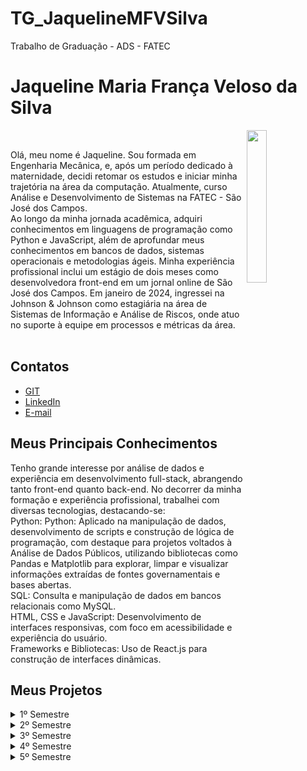 # TG_JaquelineMFVSilva
Trabalho de Graduação - ADS - FATEC

# Jaqueline Maria França Veloso da Silva

<img align="right" src="https://github.com/user-attachments/assets/55a936c1-d4b6-4b36-8d37-3103cde53a18" width="25%" />
<p align="left" width="65%">
<br>
<div>
  <tr>
    <td width="70%" align="justify">
      Olá, meu nome é Jaqueline. Sou formada em Engenharia Mecânica, e, após um período dedicado à maternidade, decidi retomar os estudos e iniciar minha trajetória na área da computação. Atualmente, curso Análise e Desenvolvimento de Sistemas na FATEC - São José dos Campos.<br>
      Ao longo da minha jornada acadêmica, adquiri conhecimentos em linguagens de programação como Python e JavaScript, além de aprofundar meus conhecimentos em bancos de dados, sistemas operacionais e metodologias ágeis. Minha experiência profissional inclui um estágio de dois meses como desenvolvedora front-end em um jornal online de São José dos Campos. Em janeiro de 2024, ingressei na Johnson & Johnson como estagiária na área de Sistemas de Informação e Análise de Riscos, onde atuo no suporte à equipe em processos e métricas da área.
    </td>
   </div>
<br>

## Contatos 
* [GIT](https://github.com/jaquemfvs) 
* [LinkedIn](https://www.linkedin.com/in/jaqueline-maria-fran%C3%A7a-veloso-silva/) 
* [E-mail](mailto:jaque_fv@hotmail.com)

## Meus Principais Conhecimentos 
Tenho grande interesse por análise de dados e experiência em desenvolvimento full-stack, abrangendo tanto front-end quanto back-end. No decorrer da minha formação e experiência profissional, trabalhei com diversas tecnologias, destacando-se:<br>
Python: Python: Aplicado na manipulação de dados, desenvolvimento de scripts e construção de lógica de programação, com destaque para projetos voltados à Análise de Dados Públicos, utilizando bibliotecas como Pandas e Matplotlib para explorar, limpar e visualizar informações extraídas de fontes governamentais e bases abertas.<br>
SQL: Consulta e manipulação de dados em bancos relacionais como MySQL.<br>
HTML, CSS e JavaScript: Desenvolvimento de interfaces responsivas, com foco em acessibilidade e experiência do usuário.<br>
Frameworks e Bibliotecas: Uso de React.js para construção de interfaces dinâmicas.<br>

## Meus Projetos
<details>
<summary>1º Semestre</summary>
</br>

**Data:** *1° Semestre de  2023*</br></br>
**Empresa:** *FATEC - São José dos Campos*</br>
- **Área de Atuação:** Empresa de Educação Remota.</br></br>

**Professores responsáveis:** *Antônio Egydio & Jean Carlos Costa* </br></br>
**Problema:** A organização enfrentava dificuldades na capacitação de seus colaboradores quanto à aplicação prática da metodologia ágil Scrum. Os treinamentos existentes eram teóricos e pouco interativos, resultando em baixo engajamento e dificuldade de replicar os métodos no dia a dia das equipes.</br>
**Desafio:** Desenvolver um sistema web para apresentar os processos e artefatos da metodologia ágil Scrum, oferecendo conceitos, fundamentos e exemplos práticos para facilitar a compreensão e replicação dos métodos pelos usuários. O sistema também inclui um formulário de avaliação parcial e final, permitindo a mensuração do aprendizado. Todo o conteúdo deve ser disponibilizado de forma indireta (conhecimento adquirido e repassado pelos desenvolvedores), e a documentação do projeto deve ser mantida no GitHub para garantir a rastreabilidade e fidelização do cliente.</br>
**Solução:** Criamos um site interativo para treinamento e disseminação da metodologia Scrum, permitindo que nosso cliente treine seus colaboradores na aplicação prática do framework ágil dentro da organização. A plataforma apresenta os conceitos essenciais do Scrum, estruturados com materiais didáticos e avaliações integradas para medir o progresso dos usuários.</br></br>

**GitHub:** [HEXABEES](https://github.com/HEXABEES/API-SCRUM)</br></br>

### Tecnologias Utilizadas

- **HTML5 & CSS**: Desenvolvimento de uma interface web responsiva e intuitiva para facilitar a navegação e usabilidade.
- **Python**: Implementação da lógica de negócios e processamento de dados, garantindo um backend robusto e eficiente.
- **Figma**: Design e prototipação da interface, criando layouts organizados e acessíveis para uma experiência de usuário otimizada.

### Contribuições Pessoais

Principais Contribuições:<br>
Scrum Master: Facilitei cerimônias do Scrum, promovendo a comunicação e o alinhamento contínuo da equipe. Utilizei o Trello como ferramenta de Kanban, configurando colunas específicas para representar os estágios do fluxo de trabalho (Em andamento, Em revisão, Concluído), o que permitiu uma visualização clara do progresso das tarefas. Para o Burndown Chart, empreguei o Excel para monitorar a velocidade da equipe e garantir que as entregas estivessem alinhadas ao planejamento da sprint.<br>
Desenvolvimento: Participei na construção de páginas em HTML e estruturação semântica do conteúdo, seguindo boas práticas de organização e acessibilidade, visando facilitar a manutenção e a integração com CSS.<br>
Melhoria de Processos: Contribuí para a melhoria contínua do fluxo de trabalho implementando práticas ágeis em cada Sprint, o que resultou em maior eficiência e entregas dentro dos prazos estipulados.

---

### Hard Skills

- **HTML5 e CSS**: Desenvolvimento de páginas web estruturadas, com foco em responsividade e usabilidade. (Faço/Uso com ajuda)
- **METODOLOGIA ÁGIL**: Aplicação de práticas ágeis para organização e execução do projeto. (Faço/Uso com autonomia)

---

### Soft Skills

Colaboração com desenvolvedores para garantir a integração eficiente dos componentes do projeto. Realizava minhas tarefas e, quando necessário, solicitava apoio da equipe. Além disso, estava sempre disponível para auxiliar os colegas, garantindo que as entregas não fossem comprometidas. Quando algum colega tinha dificuldade, eu tentava entender o problema e ajudá-lo a concluir a tarefa.

</details>
<details>
<summary>2º Semestre</summary>
</br>

**Data:** *2° Semestre de  2023*</br></br>
**Empresa:** *FATEC - São José dos Campos*</br>
- **Área de Atuação:** Assistente Virtual.</br></br>

**Professores responsáveis:** *Juliana Forin Pasquini Martinez e Giuliano Araujo Bertoti* </br></br>
**Problema:** A análise de documentos escritos, especialmente longos ou técnicos, costuma ser demorada e exige esforço para identificar informações relevantes. Muitos usuários enfrentam dificuldade em extrair insights de forma eficiente, o que compromete a produtividade em estudos, pesquisas e processos de tomada de decisão.</br>
**Desafio:** Desenvolver uma solução capaz de interpretar documentos automaticamente e gerar perguntas e respostas relevantes, mantendo a coerência com o conteúdo e garantindo agilidade sem comprometer a qualidade das informações extraídas.</br>
**Solução:** Criamos um produto que utiliza inteligência artificial para simplificar a extração de insights de textos. A ferramenta permite que o usuário gere perguntas contextualizadas e obtenha respostas instantâneas com base no conteúdo do documento, tornando o processo de análise mais rápido, dinâmico e produtivo.</br></br>

**GitHub:** [BYTEBOOST](https://github.com/Byte-Boost/Duck)</br></br>

### Tecnologias Utilizadas

- **Java**: Responsável pela implementação da lógica de negócios e controle da aplicação, oferecendo uma estrutura robusta, orientada a objetos e com alto desempenho.
- **MySQL**: Utilizado para o armazenamento e gerenciamento eficiente dos dados, garantindo integridade, segurança e facilidade de acesso às informações.
- **JavaFX**: Desenvolvimento de uma interface gráfica interativa e moderna para desktop, proporcionando uma experiência de usuário fluida e intuitiva.
  
### Contribuições Pessoais

Principais Contribuições:<br>
Neste projeto, atuei na integração entre a aplicação e o banco de dados. Realizei a criação do banco de dados e sua associação à interface gráfica, garantindo a conservação e recuperação eficiente das informações. Implementei a lógica de conexão e aplicação do banco à plataforma, viabilizando funcionalidades essenciais baseadas em dados.

Ajudei a desenvolver o sistema de confirmação de e-mail utilizando Java, contribuindo para a segurança e validação de novos usuários. Além disso, implementei o filtro de histórico, permitindo que cada usuário visualizasse apenas seus próprios registros ao estar logado.

---

### Hard Skills

- **Java**:Criação de funcionalidades como confirmação de e-mail e filtro de histórico por usuário. (Faço/Uso com ajuda)
- **MYSql**: Criação do banco de dados e conexão com a aplicação. (Faço/Uso com ajuda)

---

### Soft Skills

Durante o projeto, usei minha organização e proatividade para cuidar da parte do banco de dados e do sistema de confirmação de e-mail. Me comuniquei com o time para garantir que os dados fossem usados da forma certa na aplicação, ajudando a integrar o banco com as funcionalidades.

Trabalhei bem em equipe, sempre ouvindo sugestões e a ajudando quando alguém precisava de apoio.

</details>
<details>
<summary>3º Semestre</summary>
</br>

**Data:** *1° Semestre de 2024*</br></br>
**Empresa:** *PRO4TECH*</br>
- **Área de Atuação:** Dashboard de Vendas.</br></br>

**Professores responsáveis:** *Claudio Etelvino de Lima e Fernando Masanori* </br></br>
**Problema:** Usuários que lidam com volumes de dados frequentemente enfrentam dificuldades para interpretá-los de maneira clara, rápida e eficaz, dificultando os insights. Ferramentas existentes muitas vezes são complexas, pouco intuitivas ou não oferecem a flexibilidade necessária para se adaptarem às necessidades específicas de diferentes perfis de usuários.</br>
**Desafio:** Desenvolver uma plataforma web inovadora que una usabilidade, personalização e alto desempenho. Isso exige criar uma interface intuitiva e flexível, além de integrar ferramentas avançadas de visualização e análise de dados. Ao mesmo tempo, é necessário garantir que o sistema seja seguro, escalável e capaz de processar grandes volumes de dados com rapidez e eficiência, sem comprometer a experiência do usuário.</br>
**Solução:** O projeto Nebulon propõe a criação de uma plataforma web altamente funcional e personalizável, que oferece aos usuários uma experiência excepcional na exploração de dados transformando em Dashboard. Através de uma interface amigável e adaptável, o sistema disponibiliza ferramentas de visualização e análise capazes de gerar insights relevantes para decisões estratégicas. Tudo isso sustentado por uma infraestrutura robusta, segura e escalável, projetada para lidar com dados em tempo real, garantindo inovação, desempenho e excelência em design.</br></br>

**GitHub:** [BYTEBOOST](https://github.com/Byte-Boost/Nebulon)</br></br>

### Tecnologias Utilizadas

- **HTML5 & CSS**: Utilizados para o desenvolvimento de uma interface web responsiva, acessível e visualmente atrativa, garantindo uma navegação fluida e uma excelente experiência para o usuário.
- **MySQL**: Sistema de gerenciamento de banco de dados utilizado para armazenar e organizar as informações da aplicação de forma estruturada, segura e eficiente.
- **TypeScript**: Utilizado em conjunto com React e Node.js para garantir maior segurança e qualidade no código, com tipagem estática que facilita a manutenção e escalabilidade do sistema.
- **Node.js**: Responsável pela construção do backend da aplicação, oferecendo alta performance no processamento de dados e garantindo uma comunicação eficiente com o banco de dados.
- **React**: Empregado no desenvolvimento da interface dinâmica e interativa, proporcionando uma experiência de usuário moderna e reativa, com atualização em tempo real dos componentes da aplicação.
  
### Contribuições Pessoais

Principais Contribuições:<br>
No projeto, participei da criação do banco de dados, pensando em como organizar as informações de forma clara para que o sistema funcionasse bem. Também ajudei a ajustar o arquivo do Excel, colocando nomes mais fáceis de entender nas colunas, o que facilitou a importação dos dados para o sistema.</br>
Desenvolvi um formulário para que os usuários pudessem cadastrar novos produtos de forma prática. Além disso, adicionei uma parte na tabela de vendas que mostra a soma total do que foi vendido e, se necessário, também o valor das comissões.</br>
Para melhorar a navegação, coloquei paginação nas tabelas, dividindo os dados em páginas. Também usei listas de seleção (selects) no cadastro de comissão, para que os usuários escolhessem as opções prontas, deixando o preenchimento mais rápido e com menos erros.

---

### Hard Skills

- **MySQL**: Criação e organização do banco de dados para guardar as informações do sistema. (Faço/Uso com ajuda)
- **EXCEL**: Padronização dos nomes das colunas para facilitar a leitura e o uso dos dados. (Faço/Uso com autonomia)
- **HTML5/CSS/TypeScript**: Criação de formulários, tabelas com paginação e somatória de vendas na tela. (Faço/Uso com ajuda)

---

### Soft Skills

Durante o projeto, me comuniquei com a equipe para organizar melhor os dados, sugerindo nomes mais claros no Excel e ajudando na criação do banco de dados. Também colaborei no desenvolvimento da parte visual do sistema, criando formulários e tabelas que mostram as vendas de forma simples.</br>
Trabalhei bem em grupo, explicando minhas ideias e ajudando quando alguém tinha dúvidas.

</details>
<details>
<summary>4º Semestre</summary>
</br>

**Data:** *2° Semestre de  2024*</br></br>
**Empresa:** *JJM LOG*</br>
- **Área de Atuação:** .</br></br>

**Professores responsáveis:** *Juliana Forin Pasquini Martinez e fabiano Sabha* </br></br>
**Problema:** Muitas empresas enfrentam dificuldades para integrar a comunicação entre setores, organizar documentos, acompanhar o desempenho das equipes e gerenciar atividades como viagens e ordens de serviço. A falta de centralização dessas informações e ferramentas pode causar atrasos, retrabalho e baixa produtividade.</br>
**Desafio:** Criar uma plataforma única que reúna, de forma simples e eficiente, tudo o que os setores da empresa precisam: comunicação interna, gestão de documentos, acompanhamento de desempenho, ordens de serviço e ferramentas colaborativas.</br>
**Solução:** O WeCollab propõe uma plataforma integrada que centraliza as principais funções da rotina empresarial. Com uma interface responsiva e intuitiva, oferece acesso rápido a documentos, dashboards de desempenho, agenda, chat, roteiros de viagem e portal de arquivos pessoais dos funcionários. A plataforma é segura, adaptável e pode ser integrada a outros sistemas, promovendo uma comunicação mais eficiente e melhor organização interna.</br></br>

**GitHub:** [BYTEBOOST](https://github.com/Byte-Boost/WeCollab)</br></br>

### Tecnologias Utilizadas

- **HTML5 & CSS**: Utilizados para o desenvolvimento de uma interface web responsiva, acessível e visualmente atrativa, garantindo uma navegação fluida e uma excelente experiência para o usuário.
- **MySQL**: Sistema de gerenciamento de banco de dados utilizado para armazenar e organizar as informações da aplicação de forma estruturada, segura e eficiente.
- **TypeScript**: Utilizado em conjunto com React e Node.js para garantir maior segurança e qualidade no código, com tipagem estática que facilita a manutenção e escalabilidade do sistema.
- **Node.js**: Responsável pela construção do backend da aplicação, oferecendo alta performance no processamento de dados e garantindo uma comunicação eficiente com o banco de dados.
- **React**: Empregado no desenvolvimento da interface dinâmica e interativa, proporcionando uma experiência de usuário moderna e reativa, com atualização em tempo real dos componentes da aplicação.
  
### Contribuições Pessoais

Principais Contribuições:<br>
No projeto, ajudei na organização do banco de dados criando o modelo UML, que serve para documentar e entender melhor como os dados estão conectados. Também trabalhei criando rotas que permitem o usuário mudar a senha ou resetar para a senha padrão, quando necessário.</br>
Fiz melhorias no banco de dados, deixando ele mais organizado e adequado às novas necessidades do sistema. Também implementei a paginação dos tickets, para que os dados fossem exibidos de forma mais limpa e fácil de visualizar. 

---

### Hard Skills

- **MySQL**: Remodelagem do banco de dados e criação de modelo UML para organizar e documentar as informações. (Faço/Uso com ajuda)
- **Node.js/TypeScript**: Criação de rotas no backend para redefinir e mudar senhas de usuários. (Faço/Uso com ajuda)
- **React**: Implementação da paginação dos tickets para facilitar a visualização dos dados. (Faço/Uso com ajuda)
- **HTML5/CSS**: Ajustes visuais e apoio no desenvolvimento da interface do sistema. (Faço/Uso com ajuda)

---

### Soft Skills

- Durante o projeto, colaborei com a equipe explicando como o banco de dados estava organizado e ajudando a documentar isso com o modelo UML. Também compartilhei ideias para melhorar a estrutura do sistema, como na parte de senha e na exibição dos tickets com paginação.</br>
Trabalhei de forma organizada e em equipe, ajudando a manter o sistema mais claro e fácil de entender tanto no backend quanto na parte visual.

</details>
<details>
<summary>5º Semestre</summary>
</br>

**Data:** *1° Semestre de  2025*</br></br>
**Empresa:** *GSW*</br>
- **Área de Atuação:** Aplicativo para reembolso de funcionários.</br></br>

**Professores responsáveis:** *Gerson da Penha Neto e Ronaldo Emerick Moreira* </br></br>
**Problema:** Muitas empresas e colaboradores enfrentam dificuldades com processos manuais e demorados para solicitar e aprovar reembolsos. Isso gera atrasos, falta de controle, erros e pouca transparência na gestão de despesas corporativas.</br>
**Desafio:** Desenvolver um aplicativo móvel que torne o processo de reembolso mais rápido, simples e acessível. A aplicação precisa ser fácil de usar, funcionar bem em diferentes dispositivos e se adaptar às mudanças e necessidades dos usuários e da empresa, garantindo eficiência e controle financeiro.</br>
**Solução:** O ExpenseFlow é uma aplicação móvel criada para facilitar a requisição e gestão de reembolsos corporativos. Com uma interface intuitiva e responsiva, permite que os usuários façam solicitações com praticidade e que as empresas aprovem com agilidade. Desenvolvido com a metodologia ágil Scrum, o projeto garante entregas contínuas e melhorias constantes, promovendo mais transparência, produtividade e controle nas finanças da empresa.</br></br>

**GitHub:** [BYTEBOOST](https://github.com/Byte-Boost/ExpenseFlow)</br></br>

### Tecnologias Utilizadas

- **HTML5 & CSS**: Utilizados para criar uma interface web responsiva e intuitiva, garantindo uma navegação fluida e uma boa experiência visual em diferentes dispositivos.
- **MongoDB**:Banco de dados NoSQL utilizado para armazenar dados não estruturados ou flexíveis, oferecendo agilidade e escalabilidade em tempo real.
- **Android Studio**:Ferramenta utilizada para o desenvolvimento da versão móvel da aplicação, possibilitando a criação de uma interface nativa para dispositivos Android, com foco em usabilidade e desempenho.
- **React**: Aplicado no desenvolvimento da interface web dinâmica e interativa, oferecendo uma experiência moderna e reativa para os usuários.
- **Node.js**: Responsável pelo backend da aplicação, permitindo o processamento eficiente das requisições e a integração com os bancos de dados.
- **TypeScript**: Usado em conjunto com React e Node.js para aumentar a segurança e a qualidade do código, por meio de tipagem estática e melhor organização.
  
### Contribuições Pessoais

Principais Contribuições:<br>
No projeto, trabalhei na parte de backend (por trás do sistema), criando uma rota chamada “/user/register” para que novos usuários pudessem se cadastrar.</br>
Também desenvolvi um filtro de reembolsos, que permite buscar os dados por projeto e por status, facilitando a organização das informações. Fiz uma melhoria no sistema de reembolso, adicionando um campo para explicar o motivo da avaliação, deixando o processo mais claro e completo para os usuários.

---

### Hard Skills

- **Node.js/TypeScript**: Criação de rotas no backend, como o cadastro de usuários e filtros de reembolso por projeto e status. (Faço/Uso com ajuda)
- **Android Studio**: Participação no desenvolvimento da versão mobile do sistema. (Faço/Uso com ajuda)

---

### Soft Skills

Durante o projeto, colaborei com a equipe criando soluções no backend, como o cadastro de usuários e filtros de reembolso. Sempre me comuniquei com clareza para explicar minhas ideias e entender o que era necessário melhorar.</br>
Trabalhei em grupo, sugerindo melhorias como o campo de razão da avaliação no reembolso.

</details>
